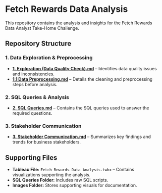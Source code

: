 # Fetch Rewards Data Analysis

This repository contains the analysis and insights for the Fetch Rewards Data Analyst Take-Home Challenge.

## Repository Structure

### 1. Data Exploration & Preprocessing
- **[1. Exploration (Data Quality Check).md](./1.%20Exploration%20(Data%20Quality%20Check).md)** – Identifies data quality issues and inconsistencies.
- **[1.1 Data Preprocessing.md](./1.1%20Data%20Preprocessing.md)** – Details the cleaning and preprocessing steps before analysis.

### 2. SQL Queries & Analysis
- **[2. SQL Queries.md](./2.%20SQL%20Queries.md)** – Contains the SQL queries used to answer the required questions.

### 3. Stakeholder Communication
- **[3. Stakeholder Communication.md](./3.%20Stakeholder%20Communication.md)** – Summarizes key findings and trends for business stakeholders.

## Supporting Files
- **Tableau File:** `Fetch Rewards Data Analysis.twbx` – Contains visualizations supporting the analysis.
- **SQL Queries Folder:** Includes raw SQL scripts.
- **Images Folder:** Stores supporting visuals for documentation.

